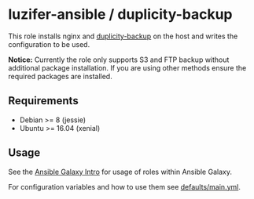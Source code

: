 # luzifer-ansible / duplicity-backup

This role installs nginx and [duplicity-backup](https://github.com/Luzifer/duplicity-backup) on the host and writes the configuration to be used.

**Notice:** Currently the role only supports S3 and FTP backup without additional package installation. If you are using other methods ensure the required packages are installed.

## Requirements

- Debian >= 8 (jessie)
- Ubuntu >= 16.04 (xenial)

## Usage

See the [Ansible Galaxy Intro](https://galaxy.ansible.com/intro) for usage of roles within Ansible Galaxy.

For configuration variables and how to use them see [defaults/main.yml](defaults/main.yml).
